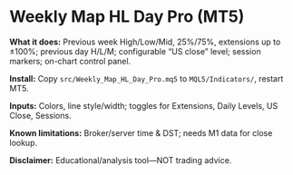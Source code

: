 # Weekly Map HL Day Pro (MT5)

**What it does:** Previous week High/Low/Mid, 25%/75%, extensions up to ±100%; previous day H/L/M; configurable “US close” level; session markers; on-chart control panel.

**Install:** Copy `src/Weekly_Map_HL_Day_Pro.mq5` to `MQL5/Indicators/`, restart MT5.

**Inputs:** Colors, line style/width; toggles for Extensions, Daily Levels, US Close, Sessions.

**Known limitations:** Broker/server time & DST; needs M1 data for close lookup.

**Disclaimer:** Educational/analysis tool—NOT trading advice.
